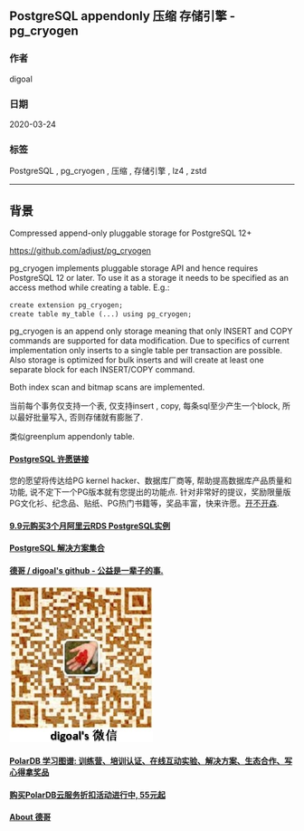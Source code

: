 ## PostgreSQL appendonly 压缩 存储引擎 - pg_cryogen  
                          
### 作者                                                                                          
digoal                                                                                                                                   
                                            
### 日期                                                                                                                                   
2020-03-24                                                                                                                               
                                                                                                                                   
### 标签                                                                                                                                   
PostgreSQL , pg_cryogen , 压缩 , 存储引擎 , lz4 , zstd           
                                       
----                                 
                                            
## 背景              
  
Compressed append-only pluggable storage for PostgreSQL 12+  
  
https://github.com/adjust/pg_cryogen  
  
  
pg_cryogen implements pluggable storage API and hence requires PostgreSQL 12 or later. To use it as a storage it needs to be specified as an access method while creating a table. E.g.:  
  
```  
create extension pg_cryogen;  
create table my_table (...) using pg_cryogen;  
```  
  
pg_cryogen is an append only storage meaning that only INSERT and COPY commands are supported for data modification. Due to specifics of current implementation only inserts to a single table per transaction are possible. Also storage is optimized for bulk inserts and will create at least one separate block for each INSERT/COPY command.  
  
Both index scan and bitmap scans are implemented.  
  
当前每个事务仅支持一个表, 仅支持insert , copy, 每条sql至少产生一个block, 所以最好批量写入, 否则存储就有膨胀了.   
  
类似greenplum appendonly table.  
    
  
  
  
  
  
  
  
  
  
  
  
  
  
  
  
  
  
  
  
  
  
  
  
  
  
  
  
  
  
  
  
  
  
  
  
  
  
  
  
  
  
  
  
  
  
  
  
  
  
  
  
  
  
#### [PostgreSQL 许愿链接](https://github.com/digoal/blog/issues/76 "269ac3d1c492e938c0191101c7238216")
您的愿望将传达给PG kernel hacker、数据库厂商等, 帮助提高数据库产品质量和功能, 说不定下一个PG版本就有您提出的功能点. 针对非常好的提议，奖励限量版PG文化衫、纪念品、贴纸、PG热门书籍等，奖品丰富，快来许愿。[开不开森](https://github.com/digoal/blog/issues/76 "269ac3d1c492e938c0191101c7238216").  
  
  
#### [9.9元购买3个月阿里云RDS PostgreSQL实例](https://www.aliyun.com/database/postgresqlactivity "57258f76c37864c6e6d23383d05714ea")
  
  
#### [PostgreSQL 解决方案集合](https://yq.aliyun.com/topic/118 "40cff096e9ed7122c512b35d8561d9c8")
  
  
#### [德哥 / digoal's github - 公益是一辈子的事.](https://github.com/digoal/blog/blob/master/README.md "22709685feb7cab07d30f30387f0a9ae")
  
  
![digoal's wechat](../pic/digoal_weixin.jpg "f7ad92eeba24523fd47a6e1a0e691b59")
  
  
#### [PolarDB 学习图谱: 训练营、培训认证、在线互动实验、解决方案、生态合作、写心得拿奖品](https://www.aliyun.com/database/openpolardb/activity "8642f60e04ed0c814bf9cb9677976bd4")
  
  
#### [购买PolarDB云服务折扣活动进行中, 55元起](https://www.aliyun.com/activity/new/polardb-yunparter?userCode=bsb3t4al "e0495c413bedacabb75ff1e880be465a")
  
  
#### [About 德哥](https://github.com/digoal/blog/blob/master/me/readme.md "a37735981e7704886ffd590565582dd0")
  
